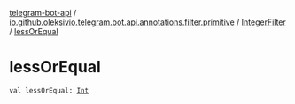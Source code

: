 [telegram-bot-api](../../index.md) / [io.github.oleksivio.telegram.bot.api.annotations.filter.primitive](../index.md) / [IntegerFilter](index.md) / [lessOrEqual](./less-or-equal.md)

# lessOrEqual

`val lessOrEqual: `[`Int`](https://kotlinlang.org/api/latest/jvm/stdlib/kotlin/-int/index.html)
